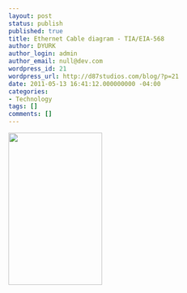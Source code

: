 ```yaml
---
layout: post
status: publish
published: true
title: Ethernet Cable diagram - TIA/EIA-568
author: DYURK
author_login: admin
author_email: null@dev.com
wordpress_id: 21
wordpress_url: http://d87studios.com/blog/?p=21
date: 2011-05-13 16:41:12.000000000 -04:00
categories:
- Technology
tags: []
comments: []
---
```

<a href="http://d87studios.com/blog/wp-content/uploads/2011/05/568b-wiring.jpg"><img class="aligncenter size-medium wp-image-110" title="568b wiring diagram" src="http://d87studios.com/blog/wp-content/uploads/2011/05/568b-wiring-185x300.jpg" alt="" width="185" height="300" /></a>

&nbsp;
